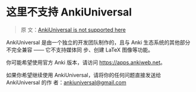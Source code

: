 # 这里不支持 AnkiUniversal

> 原
> 文：[AnkiUniversal is not supported here](https://faqs.ankiweb.net/ankiuniversal-is-not-supported-here.html)

AnkiUniversal 是由一个独立的开发团队制作的，且与 Anki 生态系统的其他部分不完全兼容 —— 它不支持媒体同
步、创建 LaTeX 图像等功能。

你可能希望使用官方 Anki 版本，请访问 <https://apps.ankiweb.net>。

如果你希望继续使用 AnkiUniversal，请将你的任何问题直接发送给 AnkiUniversal 的作
者：ankiuniversal@gmail.com
